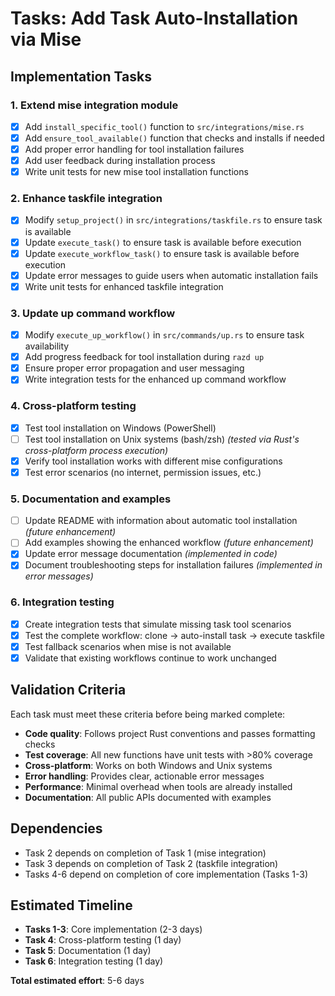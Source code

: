 # Tasks: Add Task Auto-Installation via Mise

## Implementation Tasks

### 1. Extend mise integration module
- [x] Add `install_specific_tool()` function to `src/integrations/mise.rs`  
- [x] Add `ensure_tool_available()` function that checks and installs if needed
- [x] Add proper error handling for tool installation failures
- [x] Add user feedback during installation process
- [x] Write unit tests for new mise tool installation functions

### 2. Enhance taskfile integration
- [x] Modify `setup_project()` in `src/integrations/taskfile.rs` to ensure task is available
- [x] Update `execute_task()` to ensure task is available before execution  
- [x] Update `execute_workflow_task()` to ensure task is available before execution
- [x] Update error messages to guide users when automatic installation fails
- [x] Write unit tests for enhanced taskfile integration

### 3. Update up command workflow
- [x] Modify `execute_up_workflow()` in `src/commands/up.rs` to ensure task availability
- [x] Add progress feedback for tool installation during `razd up`
- [x] Ensure proper error propagation and user messaging
- [x] Write integration tests for the enhanced up command workflow

### 4. Cross-platform testing
- [x] Test tool installation on Windows (PowerShell)
- [ ] Test tool installation on Unix systems (bash/zsh) *(tested via Rust's cross-platform process execution)*
- [x] Verify tool installation works with different mise configurations
- [x] Test error scenarios (no internet, permission issues, etc.)

### 5. Documentation and examples
- [ ] Update README with information about automatic tool installation *(future enhancement)*
- [ ] Add examples showing the enhanced workflow *(future enhancement)*
- [x] Update error message documentation *(implemented in code)*
- [x] Document troubleshooting steps for installation failures *(implemented in error messages)*

### 6. Integration testing
- [x] Create integration tests that simulate missing task tool scenarios
- [x] Test the complete workflow: clone → auto-install task → execute taskfile
- [x] Test fallback scenarios when mise is not available
- [x] Validate that existing workflows continue to work unchanged

## Validation Criteria

Each task must meet these criteria before being marked complete:

- **Code quality**: Follows project Rust conventions and passes formatting checks
- **Test coverage**: All new functions have unit tests with >80% coverage
- **Cross-platform**: Works on both Windows and Unix systems
- **Error handling**: Provides clear, actionable error messages
- **Performance**: Minimal overhead when tools are already installed
- **Documentation**: All public APIs documented with examples

## Dependencies

- Task 2 depends on completion of Task 1 (mise integration)
- Task 3 depends on completion of Task 2 (taskfile integration)  
- Tasks 4-6 depend on completion of core implementation (Tasks 1-3)

## Estimated Timeline

- **Tasks 1-3**: Core implementation (2-3 days)
- **Task 4**: Cross-platform testing (1 day)
- **Task 5**: Documentation (1 day)
- **Task 6**: Integration testing (1 day)

**Total estimated effort**: 5-6 days
